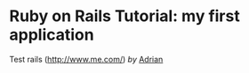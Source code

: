 # Ruby on Rails Tutorial: my first application

Test rails (http://www.me.com/) *by* [Adrian](http://rawr.com/)

